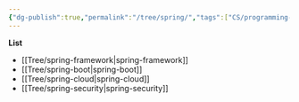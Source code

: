 ```yaml
---
{"dg-publish":true,"permalink":"/tree/spring/","tags":["CS/programming-languages/java/java-frameworks"],"created":"2022-08-15T14:12:16.481+08:00","updated":"2023-08-27T03:50:10.089+08:00"}
---
```



**List**

- [[Tree/spring-framework\|spring-framework]]
- [[Tree/spring-boot\|spring-boot]]
- [[Tree/spring-cloud\|spring-cloud]]
- [[Tree/spring-security\|spring-security]]

